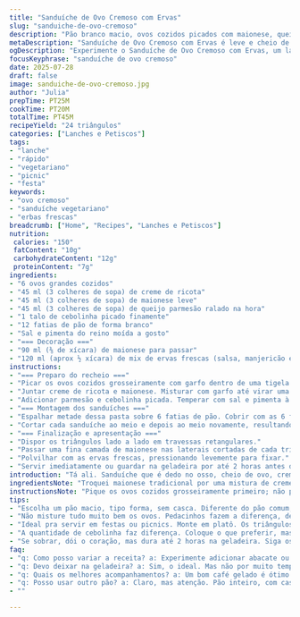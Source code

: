```yaml
---
title: "Sanduíche de Ovo Cremoso com Ervas"
slug: "sanduiche-de-ovo-cremoso"
description: "Pão branco macio, ovos cozidos picados com maionese, queijo parmesão e cebolinha. Uma pitada de sal e pimenta. Finalizado com maionese extra e mistura fresca de ervas (endro, cebolinha, estragão). Cortado em 24 triângulos que funcionam como belisquete. Sem lactose, sem nozes, vegetariano. Rápido, fácil, ideal para lanche ou piquenique. Textura cremosa, sabor leve, toque herbal."
metaDescription: "Sanduíche de Ovo Cremoso com Ervas é leve e cheio de sabor. Ideal para lanche ou piquenique em 45 minutos."
ogDescription: "Experimente o Sanduíche de Ovo Cremoso com Ervas, um lanche prático e nutritivo, perfeito para qualquer ocasião."
focusKeyphrase: "sanduíche de ovo cremoso"
date: 2025-07-28
draft: false
image: sanduiche-de-ovo-cremoso.jpg
author: "Julia"
prepTime: PT25M
cookTime: PT20M
totalTime: PT45M
recipeYield: "24 triângulos"
categories: ["Lanches e Petiscos"]
tags:
- "lanche"
- "rápido"
- "vegetariano"
- "picnic"
- "festa"
keywords:
- "ovo cremoso"
- "sanduíche vegetariano"
- "erbas frescas"
breadcrumb: ["Home", "Recipes", "Lanches e Petiscos"]
nutrition: 
 calories: "150"
 fatContent: "10g"
 carbohydrateContent: "12g"
 proteinContent: "7g"
ingredients:
- "6 ovos grandes cozidos"
- "45 ml (3 colheres de sopa) de creme de ricota"
- "45 ml (3 colheres de sopa) de maionese leve"
- "45 ml (3 colheres de sopa) de queijo parmesão ralado na hora"
- "1 talo de cebolinha picado finamente"
- "12 fatias de pão de forma branco"
- "Sal e pimenta do reino moída a gosto"
- "=== Decoração ==="
- "90 ml (⅜ de xícara) de maionese para passar"
- "120 ml (aprox ½ xícara) de mix de ervas frescas (salsa, manjericão e hortelã) picadas e bem apertadas"
instructions:
- "=== Preparo do recheio ==="
- "Picar os ovos cozidos grosseiramente com garfo dentro de uma tigela média."
- "Juntar creme de ricota e maionese. Misturar com garfo até virar uma pasta cremosa, mas com pedaços visíveis."
- "Adicionar parmesão e cebolinha picada. Temperar com sal e pimenta à gosto. Misturar."
- "=== Montagem dos sanduíches ==="
- "Espalhar metade dessa pasta sobre 6 fatias de pão. Cobrir com as 6 fatias restantes, apertando leve."
- "Cortar cada sanduíche ao meio e depois ao meio novamente, resultando em 4 triângulos por sanduíche."
- "=== Finalização e apresentação ==="
- "Dispor os triângulos lado a lado em travessas retangulares."
- "Passar uma fina camada de maionese nas laterais cortadas de cada triângulo."
- "Polvilhar com as ervas frescas, pressionando levemente para fixar."
- "Servir imediatamente ou guardar na geladeira por até 2 horas antes de levar à mesa."
introduction: "Tá ali. Sanduíche que é dedo no osso, cheio de ovo, cremoso, não escorrega na mão. Não é aquela coisa melada demais, nem seca. Mescla parmesão com creme de ricota e um pouco de maionese para dar liga. Pão branco macio, você conhece. Cebolinha fresca é o puxão de orelha verde no meio do amarelo. Cortado em triângulos porque dá charme, tamanho bom pra garfada, pra festa de boteco ou mesa farta da família. Final com maionese e ervas frescas para parecer que tem muito mais coisa do que só ovo. Não é difícil, não demora muito. Ideal pra quando bate aquela fome no meio do dia e não quer coisa pesada, só algo que tenha força e aconchego. Cozinha prática, com toque artesanal, desses que a gente faz no fim de semana. Leve, cheio de sabor, com textura e cor que chama olhar. Daqueles sanduíches que não enjoa rápido. Chega junto com um café gelado ou chá gelado. Melhor que perdido na gaveta da geladeira."
ingredientsNote: "Troquei maionese tradicional por uma mistura de creme de ricota com maionese leve para reduzir gordura e dar um toque diferenciado na cremosidade. Substituí endro e cerfeuil por manjericão e hortelã, ingredientes mais comuns na casa brasileira e com aroma mais fresh e intenso. Usar parmesão ralado na hora evita amargor, mantém sabor suave com leveza. O pão melhor ser pão de forma branco sem casca, ultra macio, pra contrastar textura sem competir no sabor. A cebolinha traz crocância leve e frescor, não exagerar na quantidade para não dominar o ovo. As ervas para decorar precisam ser frescas e picadinhas, só para dar um punch visual e aroma ao entrar no nariz. Sal e pimenta só no ponto, cuidado pra não apagar o sabor dos ovos."
instructionsNote: "Pique os ovos cozidos grosseiramente primeiro; não precisa ficar tudo bem batido, pequenos pedaços deixam o recheio interessante. Misturar a ricota com a maionese junto já garante pasta leve, é só encaixar o queijo ralado e a cebolinha por último para não amolecer demais. O sal e pimenta entram depois pra poder dosar. Na montagem, espalhe o recheio só em metade das fatias pra conseguir fechar direito e não sair demais. Cortar os sanduíches triangularmente facilita pegar na mão em festa, evita bagunça. Pra decorar, passar maionese nas bordas cortadas antes das ervas faz a mistura grudarem melhor. Levar um ou dois pratos grandes com sanduíches lado a lado cria visual de buffet simples, bonito, fácil de servir. Pode preparar até 5 minutos antes, venda a geladeira se for servir depois, perde um pouco da textura fresca das ervas, mas mantém sabor. Seja rápido no manuseio pra não esfarelar pão e preserva a cremosidade."
tips:
- "Escolha um pão macio, tipo forma, sem casca. Diferente do pão comum, esse tipo traz leveza. Adicione o recheio com cuidado pra não amolecer demais o pão. O creme de ricota dá uma cremosidade interessante. Use o parmesão fresco. Se não tem, o de pacote funciona, mas não é o ideal."
- "Não misture tudo muito bem os ovos. Pedacinhos fazem a diferença, deixam o recheio mais interessante. Cuidado ao temperar. Sal e pimenta em excesso podem tirar o foco do sabor dos ovos. Mistura as ervas na finalização pra dar uma cor bonita. E também aroma que alegra."
- "Ideal pra servir em festas ou picnics. Monte em platô. Os triângulos dão um charme. Maionese nas bordas ajuda as ervas a grudar. Prepare pouco antes de servir. Assim fica fresco. Se fizer antes, guarde na geladeira."
- "A quantidade de cebolinha faz diferença. Coloque o que preferir, mas não exagere. O sabor do ovo tem que brilhar. Pode trocar as ervas frescas por outras que você gosta. Manjericão é um bom substituto para algumas. Queijo pode variar também, dependendo do sabor que quer."
- "Se sobrar, dói o coração, mas dura até 2 horas na geladeira. Siga os passos certinho na montagem. Achatar muito pode deixar o recheio escorregadio. Melhor arrumar pra servir com uma salada leve ao lado. O contraste é legal e fica bonito na mesa."
faq:
- "q: Como posso variar a receita? a: Experimente adicionar abacate ou troque o creme de ricota por iogurte grego. Funciona bem. Adicione mais ervas ou até azeitonas. Cada um com sua inovação. Fica saboroso."
- "q: Devo deixar na geladeira? a: Sim, o ideal. Mas não por muito tempo. Até 2 horas é seguro. Pra manter textura dele é necessário. Mas se deixar mais que isso, pode mudar o gosto e a textura."
- "q: Quais os melhores acompanhamentos? a: Um bom café gelado é ótimo. Pode ser chá também. Refrigerante combina, mas é menos leve. Salada é uma boa opção, ainda mais em piquenique. Fica bonito na mesa."
- "q: Posso usar outro pão? a: Claro, mas atenção. Pão inteiro, com casca, pode não dar um resultado legal. Melhores são os pães macios. Tempere bem o recheio pra compensar."
- ""

---
```

